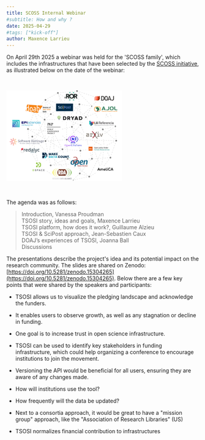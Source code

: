 ```yaml
---
title: SCOSS Internal Webinar
#subtitle: How and why ?
date: 2025-04-29
#tags: ["kick-off"]
author: Maxence Larrieu
---
```




On April 29th 2025 a webinar was held for the 'SCOSS family', which includes the infrastructures that have been selected by the [SCOSS initiative](https://scoss.org/what-is-scoss/scossfamily/), as illustrated below on the date of the webinar:


<img src="SCOSS-FAMILY-Feb-2025.png" alt="SCOSS family as of Feb. 2025" style="width: 60%; margin-top: 30px; margin-bottom: 30px;">


The agenda was as follows:

> Introduction, Vanessa Proudman<br />
TSOSI story, ideas and goals, Maxence Larrieu <br />
TSOSI platform, how does it work?, Guillaume Alzieu <br />
TSOSI & SciPost approach, Jean-Sebastien Caux <br />
DOAJ’s experiences of TSOSI, Joanna Ball <br />
Discussions <br />


The presentations describe the project's idea and its potential impact on the research community. The slides are shared on Zenodo: [https://doi.org/10.5281/zenodo.15304265](https://doi.org/10.5281/zenodo.15304265). Below there are a few key points that were shared by the speakers and participants:

- TSOSI allows us to visualize the pledging landscape and acknowledge the funders.

- It enables users to observe growth, as well as any stagnation or decline in funding.

- One goal is to increase trust in open science infrastructure.

- TSOSI can be used to identify key stakeholders in funding infrastructure, which could help organizing a conference to encourage institutions to join the movement.

- Versioning the API would be beneficial for all users, ensuring they are aware of any changes made.

- How will institutions use the tool?

- How frequently will the data be updated?

- Next to a consortia approach, it would be great to have a "mission group" approach, like the "Association of Research Libraries" (US)

- TSOSI normalizes financial contribution to infrastructures



